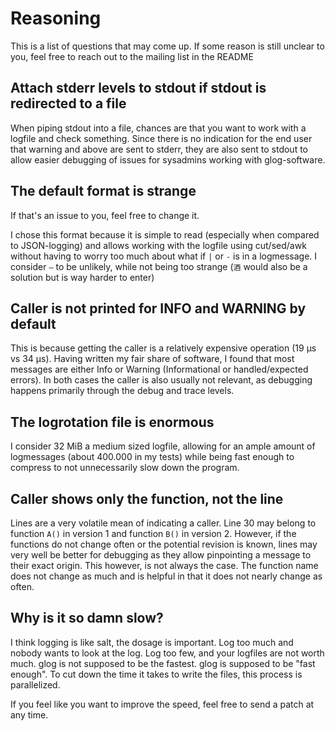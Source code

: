 # Reasoning

This is a list of questions that may come up. If some reason is still
unclear to you, feel free to reach out to the mailing list in the
README

## Attach stderr levels to stdout if stdout is redirected to a file

When piping stdout into a file, chances are that you want to work with
a logfile and check something. Since there is no indication for the
end user that warning and above are sent to stderr, they are also sent
to stdout to allow easier debugging of issues for sysadmins working
with glog-software.

## The default format is strange

If that's an issue to you, feel free to change it.

I chose this format because it is simple to read (especially when
compared to JSON-logging) and allows working with the logfile using
cut/sed/awk without having to worry too much about what if `|` or `-`
is in a logmessage.  I consider `–` to be unlikely, while not being
too strange (`酒` would also be a solution but is way harder to enter)

## Caller is not printed for INFO and WARNING by default

This is because getting the caller is a relatively expensive operation
(19 µs vs 34 µs). Having written my fair share of software, I found
that most messages are either Info or Warning (Informational or
handled/expected errors). In both cases the caller is also usually not
relevant, as debugging happens primarily through the debug and trace
levels.

## The logrotation file is enormous

I consider 32 MiB a medium sized logfile, allowing for an ample amount
of logmessages (about 400.000 in my tests) while being fast enough to
compress to not unnecessarily slow down the program.

## Caller shows only the function, not the line

Lines are a very volatile mean of indicating a caller. Line 30 may
belong to function `A()` in version 1 and function `B()` in version 2.
However, if the functions do not change often or the potential
revision is known, lines may very well be better for debugging as they
allow pinpointing a message to their exact origin. This however, is
not always the case. The function name does not change as much and is
helpful in that it does not nearly change as often.

## Why is it so damn slow?

I think logging is like salt, the dosage is important. Log too much
and nobody wants to look at the log. Log too few, and your logfiles
are not worth much. glog is not supposed to be the fastest. glog is
supposed to be "fast enough". To cut down the time it takes to write
the files, this process is parallelized.

If you feel like you want to improve the speed, feel free to send
a patch at any time.
